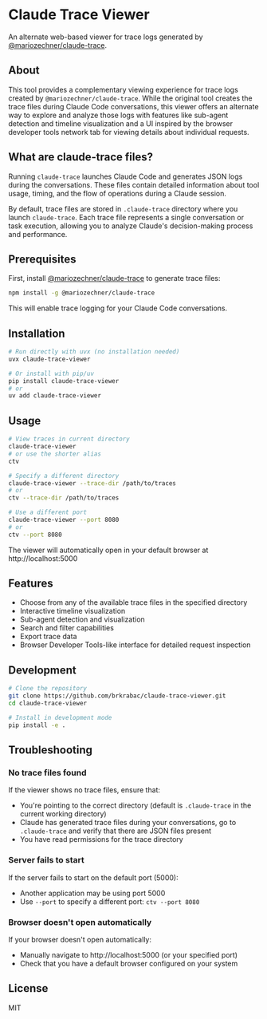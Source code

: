 # Claude Trace Viewer

An alternate web-based viewer for trace logs generated by [@mariozechner/claude-trace](https://github.com/mariozechner/claude-trace).

## About

This tool provides a complementary viewing experience for trace logs created by `@mariozechner/claude-trace`. While the original tool creates the trace files during Claude Code conversations, this viewer offers an alternate way to explore and analyze those logs with features like sub-agent detection and timeline visualization and a UI inspired by the browser developer tools network tab for viewing details about individual requests.

## What are claude-trace files?

Running `claude-trace` launches Claude Code and generates JSON logs during the conversations. These files contain detailed information about tool usage, timing, and the flow of operations during a Claude session.

By default, trace files are stored in `.claude-trace` directory where you launch `claude-trace`. Each trace file represents a single conversation or task execution, allowing you to analyze Claude's decision-making process and performance.

## Prerequisites

First, install [@mariozechner/claude-trace](https://github.com/mariozechner/claude-trace) to generate trace files:

```bash
npm install -g @mariozechner/claude-trace
```

This will enable trace logging for your Claude Code conversations.

## Installation

```bash
# Run directly with uvx (no installation needed)
uvx claude-trace-viewer

# Or install with pip/uv
pip install claude-trace-viewer
# or
uv add claude-trace-viewer
```

## Usage

```bash
# View traces in current directory
claude-trace-viewer
# or use the shorter alias
ctv

# Specify a different directory
claude-trace-viewer --trace-dir /path/to/traces
# or
ctv --trace-dir /path/to/traces

# Use a different port
claude-trace-viewer --port 8080
# or
ctv --port 8080
```

The viewer will automatically open in your default browser at http://localhost:5000

## Features

- Choose from any of the available trace files in the specified directory
- Interactive timeline visualization
- Sub-agent detection and visualization
- Search and filter capabilities
- Export trace data
- Browser Developer Tools-like interface for detailed request inspection

## Development

```bash
# Clone the repository
git clone https://github.com/brkrabac/claude-trace-viewer.git
cd claude-trace-viewer

# Install in development mode
pip install -e .
```

## Troubleshooting

### No trace files found

If the viewer shows no trace files, ensure that:

- You're pointing to the correct directory (default is `.claude-trace` in the current working directory)
- Claude has generated trace files during your conversations, go to `.claude-trace` and verify that there are JSON files present
- You have read permissions for the trace directory

### Server fails to start

If the server fails to start on the default port (5000):

- Another application may be using port 5000
- Use `--port` to specify a different port: `ctv --port 8080`

### Browser doesn't open automatically

If your browser doesn't open automatically:

- Manually navigate to http://localhost:5000 (or your specified port)
- Check that you have a default browser configured on your system

## License

MIT

